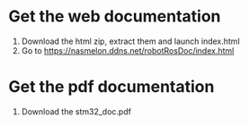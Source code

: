 # Get the web documentation
1. Download the html zip, extract them and launch index.html
2. Go to https://nasmelon.ddns.net/robotRosDoc/index.html

# Get the pdf documentation
1. Download the stm32_doc.pdf